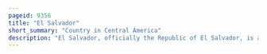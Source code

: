 ```yaml
---
pageid: 9356
title: "El Salvador"
short_summary: "Country in Central America"
description: "El Salvador, officially the Republic of El Salvador, is a country in Central America. It is bordered by Honduras in the Northeast Guatemala in the Northwest and the pacific Ocean in the South. San Salvador is el Salvador's Capital and largest City. The Country's Population in 2023 was estimated to be 6. 5 million."
---
```

